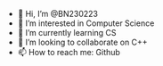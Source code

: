 - 👋 Hi, I’m @BN230223
- 👀 I’m interested in Computer Science
- 🌱 I’m currently learning CS
- 💞️ I’m looking to collaborate on C++
- 📫 How to reach me: Github 


